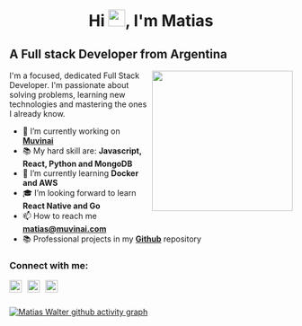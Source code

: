 <h1 align="center">Hi <img src="https://raw.githubusercontent.com/verma-anushka/verma-anushka/master/gifs/wave.gif" width="30px">, I'm Matias</h1>

## A Full stack Developer from Argentina

<img align='right' src="https://media3.giphy.com/media/L8K62iTDkzGX6/giphy.gif" width="250">

I'm a focused, dedicated Full Stack Developer. I'm passionate about solving problems, learning new technologies and mastering the ones I already know.

- 🔭 I’m currently working on [**Muvinai**](https://www.muvinai.com/)
- 📚  My hard skill are: **Javascript, React, Python and MongoDB**
- 🌱 I’m currently learning **Docker and AWS**
- 🎓 I’m looking forward to learn **React Native and Go**
- 📫 How to reach me **matias@muvinai.com**
- 📚 Professional projects in my [**Github**](https://github.com/MatiWalter) repository 

### Connect with me:

[<img align="left" alt="codeSTACKr | LinkedIn" width="22px" style="margin-right:10px;" src="https://cdn.simpleicons.org/linkedin/1cadfb" />][linkedin]
[<img align="left" alt="codeSTACKr | WhatsApp" width="22px" style="margin-right:10px;" src="https://cdn.simpleicons.org/whatsapp/1cadfb" />][whatsapp]
[<img align="left" alt="codeSTACKr | Twitter" width="22px" style="margin-right:10px;" src="https://cdn.simpleicons.org/gmail/1cadfb" />][gmail]


[gmail]: mailto:matias@muvinai.com
[linkedin]: https://www.linkedin.com/in/matias-walter
[whatsapp]: https://api.whatsapp.com/send?phone=542304577576

<br />
<br />

[![Matias Walter github activity graph](https://github-readme-activity-graph.vercel.app/graph?username=MatiWalter&bg_color=0f2d3d&color=1cadfb&line=1cadfb&point=1cadfb&area=true&hide_border=true%22)](https://github.com/MatiWalter)
<!-- ![Anurag's GitHub stats](https://github-readme-stats.vercel.app/api?username=MatiWalter&count_private=true)
![Top Langs](https://github-readme-stats.vercel.app/api/top-langs/?username=MatiWalter&layout=compact&angs_count=8) -->
